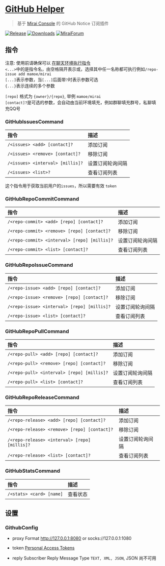 # [GitHub Helper](https://github.com/gnuf0rce/github-helper)

> 基于 [Mirai Console](https://github.com/mamoe/mirai-console) 的 GitHub Notice 订阅插件

[![Release](https://img.shields.io/github/v/release/gnuf0rce/github-helper)](https://github.com/gnuf0rce/github-helper/releases)
[![Downloads](https://img.shields.io/github/downloads/gnuf0rce/github-helper/total)](https://shields.io/category/downloads)
[![MiraiForum](https://img.shields.io/badge/post-on%20MiraiForum-yellow)](https://mirai.mamoe.net/topic/554)

## 指令

注意: 使用前请确保可以 [在聊天环境执行指令](https://github.com/project-mirai/chat-command)   
`<...>`中的是指令名，由空格隔开表示或，选择其中任一名称都可执行例如`/repo-issue add mamoe/mirai`  
`[...]`表示参数，当`[...]`后面带`?`时表示参数可选  
`{...}`表示连续的多个参数

`[repo]` 格式为 `{owner}/{repo}`, 举例 `mamoe/mirai`  
`[contact]?`是可选的参数，会自动由当前环境填充，例如群聊填充群号，私聊填充QQ号

### GitHubIssuesCommand

| 指令                             | 描述             |
|:---------------------------------|:-----------------|
| `/<issues> <add> [contact]?`     | 添加订阅         |
| `/<issues> <remove> [contact]?`  | 移除订阅         |
| `/<issues> <interval> [millis]?` | 设置订阅轮询间隔 |
| `/<issues> <list>?`              | 查看订阅列表     |

这个指令用于获取当前用户的`issues`，所以需要有效 `token`

### GitHubRepoCommitCommand

| 指令                                         | 描述             |
|:---------------------------------------------|:-----------------|
| `/<repo-commit> <add> [repo] [contact]?`     | 添加订阅         |
| `/<repo-commit> <remove> [repo] [contact]?`  | 移除订阅         |
| `/<repo-commit> <interval> [repo] [millis]?` | 设置订阅轮询间隔 |
| `/<repo-commit> <list> [contact]?`           | 查看订阅列表     |

### GitHubRepoIssueCommand

| 指令                                        | 描述             |
|:--------------------------------------------|:-----------------|
| `/<repo-issue> <add> [repo] [contact]?`     | 添加订阅         |
| `/<repo-issue> <remove> [repo] [contact]?`  | 移除订阅         |
| `/<repo-issue> <interval> [repo] [millis]?` | 设置订阅轮询间隔 |
| `/<repo-issue> <list> [contact]?`           | 查看订阅列表     |

### GitHubRepoPullCommand

| 指令                                       | 描述             |
|:-------------------------------------------|:-----------------|
| `/<repo-pull> <add> [repo] [contact]?`     | 添加订阅         |
| `/<repo-pull> <remove> [repo] [contact]?`  | 移除订阅         |
| `/<repo-pull> <interval> [repo] [millis]?` | 设置订阅轮询间隔 |
| `/<repo-pull> <list> [contact]?`           | 查看订阅列表     |

### GitHubRepoReleaseCommand

| 指令                                          | 描述             |
|:----------------------------------------------|:-----------------|
| `/<repo-release> <add> [repo] [contact]?`     | 添加订阅         |
| `/<repo-release> <remove> [repo] [contact]?`  | 移除订阅         |
| `/<repo-release> <interval> [repo] [millis]?` | 设置订阅轮询间隔 |
| `/<repo-release> <list> [contact]?`           | 查看订阅列表     |

### GitHubStatsCommand

| 指令                     | 描述     |
|:-------------------------|:---------|
| `/<stats> <card> [name]` | 查看状态 |

## 设置

### GithubConfig

* proxy Format http://127.0.0.1:8080 or socks://127.0.0.1:1080

* token [Personal Access Tokens](https://github.com/settings/tokens)

* reply Subscriber Reply Message Type `TEXT, XML, JSON`, JSON 尚不可用